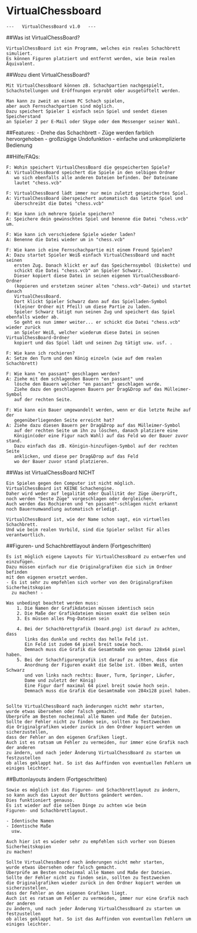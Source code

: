 # VirtualChessboard


	---   VirtualChessBoard v1.0   ---


##Was ist VirtualChessBoard?

	VirtualChessBoard ist ein Programm, welches ein reales Schachbrett simuliert.
	Es können Figuren platziert und entfernt werden, wie beim realen Äquivalent.


##Wozu dient VirtualChessBoard?

	Mit VirtualChessBoard können zB. Schachpartien nachgespielt,
	Schachstellungen und Eröffnungen erprobt oder ausgetüftelt werden.

	Man kann zu zweit an einem PC Schach spielen,
	aber auch Fernschachpartien sind möglich.
	Dazu speichert Spieler 1 einfach sein Spiel und sendet diesen Speicherstand
	an Spieler 2 per E-Mail oder Skype oder dem Messenger seiner Wahl.

##Features:
	- Drehe das Schachbrett
	- Züge werden farblich hervorgehoben
	- großzügige Undofunktion
	- einfache und unkomplizierte Bedienung



##Hilfe/FAQs:

	F: Wohin speichert VirtualChessBoard die gespeicherten Spiele?
	A: VirtualChessBoard speichert die Spiele in den selbigen Ordner
	   wo sich ebenfalls alle anderen Dateien befinden. Der Dateiname
	   lautet "chess.vcb"

	F: VirtualChessBoard lädt immer nur mein zuletzt gespeichertes Spiel.
	A: VirtualChessBoard überspeichert automatisch das letzte Spiel und
	   überschreibt die Datei "chess.vcb"

	F: Wie kann ich mehrere Spiele speichern?
	A: Speichere dein gewünschtes Spiel und benenne die Datei "chess.vcb" um.

	F: Wie kann ich verschiedene Spiele wieder laden?
	A: Benenne die Datei wieder um in "chess.vcb"

	F: Wie kann ich eine Fernschachpartie mit einem Freund Spielen?
	A: Dazu startet Spieler Weiß einfach VirtualChessBoard und macht seinen
	   ersten Zug. Danach klickt er auf das Speichernsymbol (Diskette) und
	   schickt die Datei "chess.vcb" an Spieler Schwarz.
	   Dieser kopiert diese Datei in seinen eigenen VirtualChessBoard-Ordner
	   (kopieren und erstetzen seiner alten "chess.vcb"-Datei) und startet danach
	   VirtualChessBoard.
	   Dort klickt Spieler Schwarz dann auf das Spielladen-Symbol 
	   (kleiner Ordner mit Pfeil) um diese Partie zu laden.
	   Spieler Schwarz tätigt nun seinen Zug und speichert das Spiel ebenfalls wieder ab.
	   So geht es nun immer weiter... er schickt die Datei "chess.vcb" wieder zurück
	   an Spieler Weiß, welcher wiederum diese Datei in seinen VirtualChessBoard-Ordner
	   kopiert und das Spiel lädt und seinen Zug tätigt usw. usf. .

	F: Wie kann ich rochieren?
	A: Setze den Turm und den König einzeln (wie auf dem realen Schachbrett)

	F: Wie kann "en passant" geschlagen werden?
	A: Ziehe mit dem schlagenden Bauern "en passant" und
	   lösche den Bauern welcher "en passant" geschlagen wurde.
	   Ziehe dazu den geschlagenen Bauern per Drag&Drop auf das Mülleimer-Symbol
	   auf der rechten Seite.

	F: Wie kann ein Bauer umgewandelt werden, wenn er die letzte Reihe auf der
	   gegenüberliegenden Seite erreicht hat?
	A: Ziehe dazu diesen Bauern per Drag&Drop auf das Mülleimer-Symbol
	   auf der rechten Seite um ihn zu löschen, danach platziere eine
	   Königin(oder eine Figur nach Wahl) auf das Feld wo der Bauer zuvor stand.
	   Dazu einfach das zB. Königin-hinzufügen-Symbol auf der rechten Seite
	   anklicken, und diese per Drag&Drop auf das Feld
	   wo der Bauer zuvor stand platzieren.





##Was ist VirtualChessBoard NICHT
	
	Ein Spielen gegen den Computer ist nicht möglich.
	VirtualChessBoard ist KEINE Schachengine.
	Daher wird weder auf legalität oder Quallität der Züge überprüft,
	noch werden "beste Züge" vorgeschlagen oder dergleichen.
	Auch werden das Rochieren und "en passant"-schlagen nicht erkannt 
	noch Bauernumwandlung automatisch erledigt.

	VirtualChessBoard ist, wie der Name schon sagt, ein virtuelles Schachbrett.
	Und wie beim realen Vorbild, sind die Spieler selbst für alles verantwortlich.






##Figuren- und Schachbrettlayout ändern (Fortgeschritten)

	Es ist möglich eigene Layouts für VirtualChessBoard zu entwerfen und
	einzufügen.
	Dazu müssen einfach nur die Originalgrafiken die sich im Ordner befinden
	mit den eigenen ersetzt werden.
	- Es ist sehr zu empfehlen sich vorher von den Originalgrafiken Sicherheitskopien
	  zu machen! -
	
	Was unbedingt beachtet werden muss:
		1. Die Namen der Grafikdateien müssen identisch sein
		2. Die Maße der Grafikdateien müssen exakt die selben sein
		3. Es müssen alles Png-Dateien sein

		4. Bei der Schachbrettgrafik (board.png) ist darauf zu achten, dass
		   links das dunkle und rechts das helle Feld ist.
		   Ein Feld ist zudem 64 pixel breit sowie hoch.
		   Demnach muss die Grafik die Gesamtmaße von genau 128x64 pixel haben.
		5. Bei der Schachfigurengrafik ist darauf zu achten, dass die
		   Anordnung der Figuren exakt die Selbe ist. (Oben Weiß, unten Schwarz
		   und von links nach rechts: Bauer, Turm, Springer, Läufer,
		   Dame und zuletzt der König)
		   Eine Figur darf maximal 64 pixel breit sowie hoch sein.
		   Demnach muss die Grafik die Gesamtmaße von 284x128 pixel haben.


	Sollte VirtualChessBoard nach änderungen nicht mehr starten,
	wurde etwas übersehen oder falsch gemacht.
	Überprüfe am Besten nocheinmal alle Namen und Maße der Dateien.
	Sollte der Fehler nicht zu finden sein, sollten zu Testzwecken
	die Originalgrafiken wieder zurück in den Ordner kopiert werden um sicherzustellen,
	dass der Fehler an den eigenen Grafiken liegt.
	Auch ist es ratsam um Fehler zu vermeiden, nur immer eine Grafik nach der anderen
	zu ändern, und nach jeder Änderung VirtualChessBoard zu starten um festzustellen
	ob alles geklappt hat. So ist das Auffinden von eventuellen Fehlern um einiges leichter.



##Buttonlayouts ändern (Fortgeschritten)
	
	Sowie es möglich ist das Figuren- und Schachbrettlayout zu ändern,
	so kann auch das Layout der Buttons geändert werden.
	Dies funktioniert genauso.
	Es ist wieder auf die selben Dinge zu achten wie beim
	Figuren- und Schachbrettlayout.

	- Identische Namen
	- Identische Maße
	  usw.

	Auch hier ist es wieder sehr zu empfehlen sich vorher von Diesen Sicherheitskopien
	zu machen!

	Sollte VirtualChessBoard nach änderungen nicht mehr starten,
	wurde etwas übersehen oder falsch gemacht.
	Überprüfe am Besten nocheinmal alle Namen und Maße der Dateien.
	Sollte der Fehler nicht zu finden sein, sollten zu Testzwecken
	die Originalgrafiken wieder zurück in den Ordner kopiert werden um sicherzustellen,
	dass der Fehler an den eigenen Grafiken liegt.
	Auch ist es ratsam um Fehler zu vermeiden, immer nur eine Grafik nach der anderen
	zu ändern, und nach jeder Änderung VirtualChessBoard zu starten um festzustellen
	ob alles geklappt hat. So ist das Auffinden von eventuellen Fehlern um einiges leichter.




